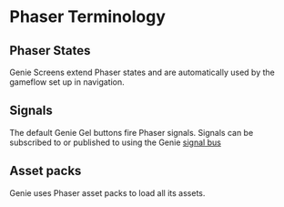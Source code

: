 # Phaser Terminology

## Phaser States

Genie Screens extend Phaser states and are automatically used by the gameflow set up in navigation.

## Signals

The default Genie Gel buttons fire Phaser signals. Signals can be subscribed to or published to using the Genie [signal bus](signal-bus.md)

## Asset packs

Genie uses Phaser asset packs to load all its assets.